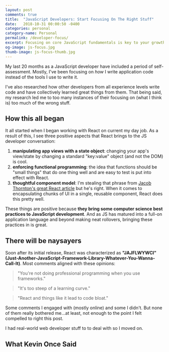 ```yaml
---
layout: post
comments: true
title:  "JavaScript Developers: Start Focusing On The Right Stuff"
date:   2018-10-31 00:00:50 -0400
categories: personal
category-name: Personal
permalink: /developer-focus/
excerpt: Focusing on core JavaScript fundamentals is key to your growth as a developer. But you need to focus on JS libraries & frameworks as well.
og-image: js-focus.jpg
thumb-image: js-focus-thumb.jpg
---
```

My last 20 months as a JavaScript developer have included a period of self-assessment. Mostly, I've been focusing on <em>how</em> I write application code instead of the tools I use to write it.

I've also researched how other developers from all experience levels write code and have collectively learned great things from them. That being said, my research led me to too many instances of their focusing on (what I think is) too much of the wrong stuff.
<h2>How this all began</h2>
It all started when I began working with React on current my day job. As a result of this, I see three positive aspects that React brings to the JS developer conversation:

1. <strong>manipulating app views with a state object</strong>: changing your app's view/state by changing a standard "key:value" object (and not the DOM) is cool.
2. <strong>enforcing functional programming</strong>: the idea that functions should be "small things" that do one thing well and are easy to test is put into effect with React.
3. <strong>thoughtful component model</strong>: I'm stealing that phrase from <a href="https://medium.com/bumpers/isnt-our-code-just-the-best-f028a78f33a9">Jacob Thornton's great React article</a> but he's right. When it comes to encapsulating chunks of UI in a single, reusable component, React does this pretty well.

These things are positive because <strong>they bring some computer science best practices to JavaScript development</strong>. And as JS has matured into a full-on application language and beyond making neat rollovers, bringing these practices in is great.
<h2>There will be naysayers</h2>
Soon after its initial release, React was characterized as <strong>"JAJFLWYWCI" (Just-Another-JavaScript-Framework-Library-Whatever-You-Wanna-Call-It)</strong>.  Most comments aligned with these opinions:
<blockquote class="content--blockquote-margin">
"You're not doing professional programming when you use frameworks."
</blockquote>

<blockquote class="content--blockquote-margin">
"It's too steep of a learning curve."
</blockquote>

<blockquote class="content--blockquote-margin">
"React and things like it lead to code bloat."
</blockquote>

Some comments I engaged with (mostly online) and some I didn't. But none of them really bothered me...at least, not enough to the point I felt compelled to right this post.

I had real-world web developer stuff to to deal with so I moved on.

<h2>What Kevin Once Said</h2>